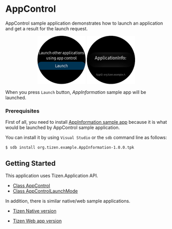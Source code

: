 # AppControl #

AppControl sample application demonstrates how to launch an application and get a result for the launch request.

<p align="center">
 <img src="./AppControl_Snapshot.png" width=150 height=150>
 <img src="./AppControl_Snapshot_1.png" width=150 height=150>
</p>

When you press `Launch` button, *AppInformation* sample app will be launched.


### Prerequisites
First of all, you need to install [AppInformation sample app](https://github.com/Samsung/Tizen-CSharp-Samples/tree/master/Wearable/AppInformation) 
because it is what would be launched by AppControl sample application. 

You can install it by using `Visual Studio` or the `sdb` command line as follows:

```
$ sdb install org.tizen.example.AppInformation-1.0.0.tpk
```

## Getting Started
This application uses Tizen.Application API.

* [Class AppControl][AppControl]
* [Class AppControlLaunchMode][AppControlLaunchMode]

In addition, there is similar native/web sample applications.

* [Tizen Native version](https://developer.tizen.org/development/sample/native/AppFW/Application_control)
* [Tizen Web app version](https://developer.tizen.org/development/sample/web/Application/App_Control)


   [AppControl]: <https://developer.tizen.org/dev-guide/csapi/api/Tizen.Applications.AppControl.html>
   [AppControlLaunchMode]: <https://developer.tizen.org/dev-guide/csapi/api/Tizen.Applications.AppControlLaunchMode.html>

